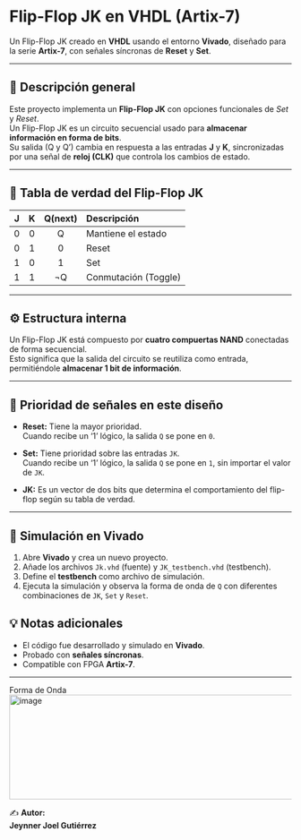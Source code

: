 # Flip-Flop JK en VHDL (Artix-7)

Un Flip-Flop JK creado en **VHDL** usando el entorno **Vivado**, diseñado para la serie **Artix-7**, con señales síncronas de **Reset** y **Set**.

---

## 🧠 Descripción general

Este proyecto implementa un **Flip-Flop JK** con opciones funcionales de *Set* y *Reset*.  
Un Flip-Flop JK es un circuito secuencial usado para **almacenar información en forma de bits**.  
Su salida (Q y Q’) cambia en respuesta a las entradas **J** y **K**, sincronizadas por una señal de **reloj (CLK)** que controla los cambios de estado.

---

## 🧩 Tabla de verdad del Flip-Flop JK

| J | K | Q(next) | Descripción        |
|:-:|:-:|:--------:|:------------------|
| 0 | 0 | Q        | Mantiene el estado |
| 0 | 1 | 0        | Reset              |
| 1 | 0 | 1        | Set                |
| 1 | 1 | ¬Q       | Conmutación (Toggle) |

---

## ⚙️ Estructura interna

Un Flip-Flop JK está compuesto por **cuatro compuertas NAND** conectadas de forma secuencial.  
Esto significa que la salida del circuito se reutiliza como entrada, permitiéndole **almacenar 1 bit de información**.

---

## 🧾 Prioridad de señales en este diseño

- **Reset:** Tiene la mayor prioridad.  
  Cuando recibe un ‘1’ lógico, la salida `Q` se pone en `0`.

- **Set:** Tiene prioridad sobre las entradas `JK`.  
  Cuando recibe un ‘1’ lógico, la salida `Q` se pone en `1`, sin importar el valor de `JK`.

- **JK:** Es un vector de dos bits que determina el comportamiento del flip-flop según su tabla de verdad.

---
## 🧪 Simulación en Vivado

1. Abre **Vivado** y crea un nuevo proyecto.
2. Añade los archivos `Jk.vhd` (fuente) y `JK_testbench.vhd` (testbench).
3. Define el **testbench** como archivo de simulación.
4. Ejecuta la simulación y observa la forma de onda de `Q` con diferentes combinaciones de `JK`, `Set` y `Reset`.

## 💡 Notas adicionales

- El código fue desarrollado y simulado en **Vivado**.  
- Probado con **señales síncronas**.  
- Compatible con FPGA **Artix-7**.

---

Forma de Onda
<img width="1334" height="187" alt="image" src="https://github.com/user-attachments/assets/b0aac3d5-c7aa-405c-bf4a-ce7caecad2bb" />


✍️ **Autor:**  
**Jeynner Joel Gutiérrez**
